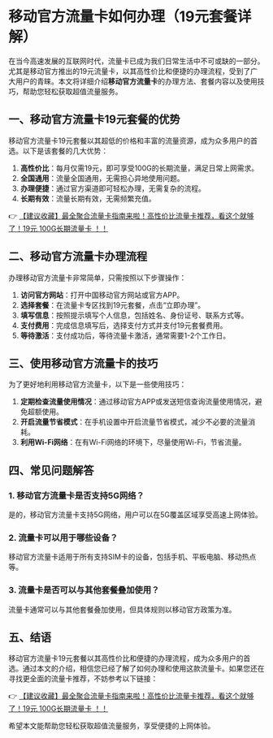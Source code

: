 # 移动官方流量卡如何办理（19元套餐详解）

在当今高速发展的互联网时代，流量卡已成为我们日常生活中不可或缺的一部分。尤其是移动官方推出的19元流量卡，以其高性价比和便捷的办理流程，受到了广大用户的青睐。本文将详细介绍**移动官方流量卡**的办理方法、套餐内容以及使用技巧，帮助您轻松获取超值流量服务。

## 一、移动官方流量卡19元套餐的优势

移动官方流量卡19元套餐以其超低的价格和丰富的流量资源，成为众多用户的首选。以下是该套餐的几大优势：

1. **高性价比**：每月仅需19元，即可享受100G的长期流量，满足日常上网需求。
2. **全国通用**：流量全国通用，无需担心异地使用问题。
3. **办理便捷**：通过官方渠道即可轻松办理，无需复杂的流程。
4. **长期有效**：流量长期有效，无需频繁充值。

👉 [【建议收藏】最全聚合流量卡指南来啦！高性价比流量卡推荐，看这个就够了！19元 100G长期流量卡 ！！](https://bit.ly/Liuliangka)

## 二、移动官方流量卡办理流程

办理移动官方流量卡非常简单，只需按照以下步骤操作：

1. **访问官方网站**：打开中国移动官方网站或官方APP。
2. **选择套餐**：在流量卡专区找到19元套餐，点击“立即办理”。
3. **填写信息**：按照提示填写个人信息，包括姓名、身份证号、联系方式等。
4. **支付费用**：完成信息填写后，选择支付方式并支付19元套餐费用。
5. **等待激活**：支付成功后，等待流量卡激活，通常需要1-2个工作日。

## 三、使用移动官方流量卡的技巧

为了更好地利用移动官方流量卡，以下是一些使用技巧：

1. **定期检查流量使用情况**：通过移动官方APP或发送短信查询流量使用情况，避免超额使用。
2. **开启流量节省模式**：在手机设置中开启流量节省模式，减少不必要的流量消耗。
3. **利用Wi-Fi网络**：在有Wi-Fi网络的环境下，尽量使用Wi-Fi，节省流量。

## 四、常见问题解答

### 1. 移动官方流量卡是否支持5G网络？
是的，移动官方流量卡支持5G网络，用户可以在5G覆盖区域享受高速上网体验。

### 2. 流量卡可以用于哪些设备？
移动官方流量卡适用于所有支持SIM卡的设备，包括手机、平板电脑、移动热点等。

### 3. 流量卡是否可以与其他套餐叠加使用？
流量卡通常可以与其他套餐叠加使用，但具体规则以移动官方政策为准。

## 五、结语

移动官方流量卡19元套餐以其高性价比和便捷的办理流程，成为众多用户的首选。通过本文的介绍，相信您已经了解了如何办理和使用这款流量卡。如果您还在寻找更全面的流量卡推荐，不妨参考以下链接：

👉 [【建议收藏】最全聚合流量卡指南来啦！高性价比流量卡推荐，看这个就够了！19元 100G长期流量卡 ！！](https://bit.ly/Liuliangka)

希望本文能帮助您轻松获取超值流量服务，享受便捷的上网体验。